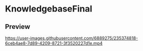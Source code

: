 # KnowledgebaseFinal

## Preview

https://user-images.githubusercontent.com/6889275/235374818-6ceb4ae8-7d89-4209-8721-3f3520227d1e.mp4

